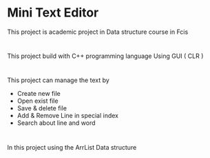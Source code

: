 # Mini Text Editor
This project is academic project in Data structure course in Fcis
# 
This project build with C++ programming language 
 Using GUI ( CLR )
#
This project can manage the text by 
* Create new file 
* Open exist file 
* Save & delete file 
* Add & Remove Line in special index  
* Search about line and word
# 
In this project using the ArrList Data structure
 

